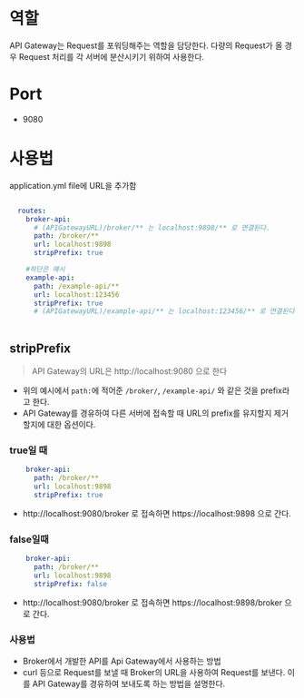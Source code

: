 # 역할
API Gateway는  Request를 포워딩해주는 역할을 담당한다. 다량의 Request가 올 경우 Request 처리를 각 서버에 분산시키기 위하여 사용한다.

# Port
- 9080


# 사용법

application.yml file에 URL을 추가함

```yaml

  routes:
    broker-api:
      # (APIGatewayURL)/broker/** 는 localhost:9898/** 로 연결된다.
      path: /broker/** 
      url: localhost:9898
      stripPrefix: true

    #하단은 예시
    example-api:
      path: /example-api/**
      url: localhost:123456
      stripPrefix: true
      # (APIGatewayURL)/example-api/** 는 localhost:123456/** 로 연결된다.
    
```

## stripPrefix
> API Gateway의 URL은 http://localhost:9080 으로 한다

- 위의 예시에서 `path:`에 적어준 `/broker/`, `/example-api/` 와 같은 것을 prefix라고 한다.
- API Gateway를 경유하여 다른 서버에 접속할 때 URL의 prefix를 유지할지 제거할지에 대한 옵션이다.

### true일 때

```yaml
    broker-api:
      path: /broker/** 
      url: localhost:9898
      stripPrefix: true
  ```
- http://localhost:9080/broker 로 접속하면 https://localhost:9898 으로 간다.

### false일때 
```yaml
    broker-api:
      path: /broker/** 
      url: localhost:9898
      stripPrefix: false
  ```
- http://localhost:9080/broker 로 접속하면 https://localhost:9898/broker 으로 간다.


### 사용법 
- Broker에서 개발한 API를 Api Gateway에서 사용하는 방법
- curl 등으로 Request를 보낼 때 Broker의 URL을 사용하여 Request를 보낸다. 이를 API Gateway를 경유하여 보내도록 하는 방법을 설명한다.